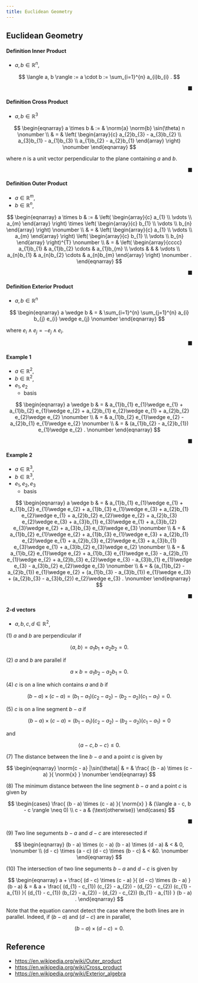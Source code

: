 ```yaml
---
title: Euclidean Geometry
---
```


## Euclidean Geometry

#### Definition Inner Product
- $a, b \in \mathbb{R}^{n}$,

$$
    \langle a, b \rangle
    :=
    a \cdot b
    :=
    \sum_{i=1}^{n}
        a_{i}b_{i}
    .
$$

<div class="end-of-statement" style="text-align: right">■</div>

#### Definition Cross Product
- $a, b \in \mathbb{R}^{3}$

$$
\begin{eqnarray}
    a \times b
    & := &
        \norm{a}
        \norm{b}
        \sin(\theta)
        n
    \nonumber
    \\
    & = &
        \left(
            \begin{array}{c}
                a_{2}b_{3} - a_{3}b_{2}
                \\
                a_{3}b_{1} - a_{1}b_{3}
                \\
                a_{1}b_{2} - a_{2}b_{1}
            \end{array}
        \right)
    \nonumber
\end{eqnarray}
$$

where $n$ is a unit vector perpendicular to the plane containing $a$ and $b$.

<div class="end-of-statement" style="text-align: right">■</div>

#### Definition Outer Product
- $a \in \mathbb{R}^{m}$,
- $b \in \mathbb{R}^{n}$,

$$
\begin{eqnarray}
    a \times b
    & := &
        \left(
            \begin{array}{c}
                a_{1}
                \\
                \vdots 
                \\
                a_{m}
            \end{array}
        \right)
        \times
        \left(
            \begin{array}{c}
                b_{1}
                \\
                \vdots 
                \\
                b_{n}
            \end{array}
        \right)
    \nonumber
    \\
    & = &
        \left(
            \begin{array}{c}
                a_{1}
                \\
                \vdots 
                \\
                a_{m}
            \end{array}
        \right)
        \left(
            \begin{array}{c}
                b_{1}
                \\
                \vdots 
                \\
                b_{n}
            \end{array}
        \right)^{T}
    \nonumber
    \\
    & = &
        \left(
            \begin{array}{cccc}
                a_{1}b_{1} & a_{1}b_{2} \cdots & a_{1}b_{m}
                \\
                \vdots & & & \vdots
                \\
                a_{n}b_{1} & a_{n}b_{2} \cdots & a_{n}b_{m}
            \end{array}
        \right)
    \nonumber
    .
\end{eqnarray}
$$

<div class="end-of-statement" style="text-align: right">■</div>

#### Definition Exterior Product
- $a, b \in \mathbb{R}^{n}$

$$
\begin{eqnarray}
    a \wedge b
    & = &
        \sum_{i=1}^{n}
        \sum_{j=1}^{n}
            a_{i}
            b_{j}
            e_{i}
            \wedge
            e_{j}
    \nonumber
\end{eqnarray}
$$

where $e_{i} \wedge e_{j} = -e_{j} \wedge e_{i}$.

<div class="end-of-statement" style="text-align: right">■</div>

#### Example 1
- $a \in \mathbb{R}^{2}$,
- $b \in \mathbb{R}^{2}$,
- $e_{1}, e_{2}$
    - basis

$$
\begin{eqnarray}
    a \wedge b
    & = &
        a_{1}b_{1} e_{1}\wedge e_{1}
        +
        a_{1}b_{2} e_{1}\wedge e_{2}
        +
        a_{2}b_{1} e_{2}\wedge e_{1}
        +
        a_{2}b_{2} e_{2}\wedge e_{2}
    \nonumber
    \\
    & = &
        a_{1}b_{2} e_{1}\wedge e_{2}
        -
        a_{2}b_{1} e_{1}\wedge e_{2}
    \nonumber
    \\
    & = &
        (a_{1}b_{2} - a_{2}b_{1}) e_{1}\wedge e_{2}
    .
    \nonumber
\end{eqnarray}
$$

<div class="end-of-statement" style="text-align: right">■</div>

#### Example 2
- $a \in \mathbb{R}^{3}$,
- $b \in \mathbb{R}^{3}$,
- $e_{1}, e_{2}, e_{3}$
    - basis

$$
\begin{eqnarray}
    a \wedge b
    & = &
        a_{1}b_{1} e_{1}\wedge e_{1} 
        +
        a_{1}b_{2} e_{1}\wedge e_{2}
        +
        a_{1}b_{3} e_{1}\wedge e_{3}
        +
        a_{2}b_{1} e_{2}\wedge e_{1}
        +
        a_{2}b_{2} e_{2}\wedge e_{2}
        +
        a_{2}b_{3} e_{2}\wedge e_{3}
        +
        a_{3}b_{1} e_{3}\wedge e_{1}
        +
        a_{3}b_{2} e_{3}\wedge e_{2}
        +
        a_{3}b_{3} e_{3}\wedge e_{3}
    \nonumber
    \\
    & = &
        a_{1}b_{2} e_{1}\wedge e_{2}
        +
        a_{1}b_{3} e_{1}\wedge e_{3}
        +
        a_{2}b_{1} e_{2}\wedge e_{1}
        +
        a_{2}b_{3} e_{2}\wedge e_{3}
        +
        a_{3}b_{1} e_{3}\wedge e_{1}
        +
        a_{3}b_{2} e_{3}\wedge e_{2}
    \nonumber
    \\
    & = &
        a_{1}b_{2} e_{1}\wedge e_{2}
        +
        a_{1}b_{3} e_{1}\wedge e_{3}
        -
        a_{2}b_{1} e_{1}\wedge e_{2}
        +
        a_{2}b_{3} e_{2}\wedge e_{3}
        -
        a_{3}b_{1} e_{1}\wedge e_{3}
        -
        a_{3}b_{2} e_{2}\wedge e_{3}
    \nonumber
    \\
    & = &
        (a_{1}b_{2} - a_{2}b_{1}) e_{1}\wedge e_{2}
        +
        (a_{1}b_{3} - a_{3}b_{1}) e_{1}\wedge e_{3}
        +
        (a_{2}b_{3} - a_{3}b_{2}) e_{2}\wedge e_{3}
    .
    \nonumber
\end{eqnarray}
$$

<div class="end-of-statement" style="text-align: right">■</div>

#### 2-d vectors
- $a, b, c, d \in \mathbb{R}^{2}$,

(1) $a$ and $b$ are perpendicular if

$$
    \langle a, b \rangle
    =
    a_{1}b_{1}
    +
    a_{2}b_{2}
    =
    0.
$$

(2) $a$ and $b$ are parallel if

$$
    a \times b
    =
    a_{1}b_{2} - a_{2}b_{1}
    =
    0
    .
$$

(4) $c$ is on a line which contains $a$ and $b$ if 

$$
    (b - a) \times (c - a)
    =
        (b_{1} - a_{1})(c_{2} - a_{2})
        -
        (b_{2} - a_{2})(c_{1} - a_{1})
    =
    0
    .
$$

(5) $c$ is on a line segment $b - a$ if 

$$
    (b - a) \times (c - a)
    =
        (b_{1} - a_{1})(c_{2} - a_{2})
        -
        (b_{2} - a_{2})(c_{1} - a_{1})
    =
    0
$$

and 

$$
    \langle a - c, b - c \rangle
    \le
    0
    .
$$

(7) The distance between the line $b - a$ and a point $c$ is given by

$$
\begin{eqnarray}
    \norm{c - a} |\sin(\theta)|
    & = &
        \frac{
            (b - a) \times (c - a)
        }{
            \norm{x}
        }
    \nonumber
\end{eqnarray}
$$

(8) The minimum distance between the line segment $b - a$ and a point $c$ is given by

$$
\begin{cases}
    \frac{
        (b - a) \times (c - a)
    }{
        \norm{x}
    }
    &
        (\langle a - c, b - c \rangle \neq 0)
    \\
    c - a
    &
        (\text{otherwise})
\end{cases}
$$

<div class="end-of-statement" style="text-align: right">■</div>

(9) Two line seguments $b -a$ and $d - c$ are interesected if

$$
\begin{eqnarray}
    (b - a) \times (c - a) (b - a) \times (d - a)
        & < & 0,
    \nonumber
        \\
    (d - c) \times (a - c) (d - c) \times (b - c)
        & < &0.
    \nonumber
\end{eqnarray}
$$

(10) The intersection of two line seguments $b - a$ and $d - c$ is given by

$$
\begin{eqnarray}
    a
    +
    \frac{
        (d - c)
        \times
        (c - a)
    }{
        (d - c)
        \times
        (b - a)
    }
    (b - a)
    & = &
        a
        +
        \frac{
            (d_{1} - c_{1})
            (c_{2} - a_{2})
            -
            (d_{2} - c_{2})
            (c_{1} - a_{1})
        }{
            (d_{1} - c_{1})
            (b_{2} - a_{2})
            -
            (d_{2} - c_{2})
            (b_{1} - a_{1})
        }
        (b - a)
    .
\end{eqnarray}
$$

Note that the equation cannot detect the case where the both lines are in parallel.
Indeed, if $(b - a)$ and $(d - c)$ are in parallel,

$$
    (b - a)
    \times
    (d - c)
    =
    0
    .
$$


## Reference
- https://en.wikipedia.org/wiki/Outer_product
- https://en.wikipedia.org/wiki/Cross_product
- https://en.wikipedia.org/wiki/Exterior_algebra

